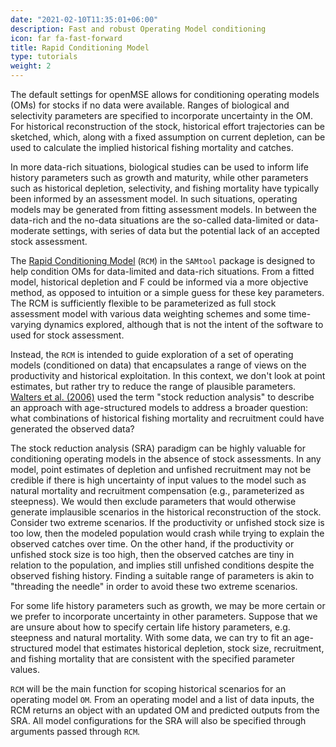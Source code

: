 ```yaml
---
date: "2021-02-10T11:35:01+06:00"
description: Fast and robust Operating Model conditioning
icon: far fa-fast-forward
title: Rapid Conditioning Model
type: tutorials
weight: 2
---
```


The default settings for openMSE allows for conditioning operating models (OMs) for stocks if no data were available. Ranges of biological and selectivity parameters are specified to incorporate uncertainty in the OM. For historical reconstruction of the stock, historical effort trajectories can be sketched, which, along with a fixed assumption on current depletion, can be used to calculate the implied historical fishing mortality and catches. 

In more data-rich situations, biological studies can be used to inform life history parameters such as growth and maturity, while other parameters such as historical depletion, selectivity, and fishing mortality have typically been informed by an assessment model. In such situations, operating models may be generated from fitting assessment models. In between the data-rich and the no-data situations are the so-called data-limited or data-moderate settings, with series of data but the potential lack of an accepted stock assessment. 

The [Rapid Conditioning Model](https://samtool.openmse.com/reference/RCM.html) (`RCM`) in the `SAMtool` package is designed to help condition OMs for data-limited and data-rich situations. From a fitted model, historical depletion and F could be informed via a more objective method, as opposed to intuition or a simple guess for these key parameters. The RCM is sufficiently flexible to be parameterized as full stock assessment model with various data weighting schemes and some time-varying dynamics explored, although that is not the intent of the software to used for stock assessment.

Instead, the `RCM` is intended to guide exploration of a set of operating models (conditioned on data) that encapsulates a range of views on the productivity and historical exploitation. In this context, we don't look at point estimates, but rather try to reduce the range of plausible parameters. [Walters et al. (2006)](https://www.researchgate.net/publication/238730731_A_stochastic_approach_to_stock_reduction_analysis) used the term "stock reduction analysis" to describe an approach with age-structured models to address a broader question: what combinations of historical fishing mortality and recruitment could have generated the observed data? 

The stock reduction analysis (SRA) paradigm can be highly valuable for conditioning operating models in the absence of stock assessments. In any model, point estimates of depletion and unfished recruitment may not be credible if there is high uncertainty of input values to the model such as natural mortality and recruitment compensation (e.g., parameterized as steepness). We would then exclude parameters that would otherwise generate implausible scenarios in the historical reconstruction of the stock. Consider two extreme scenarios. If the productivity or unfished stock size is too low, then the modeled population would crash while trying to explain the observed catches over time. On the other hand, if the productivity or unfished stock size is too high, then the observed catches are tiny in relation to the population, and implies still unfished conditions despite the observed fishing history. Finding a suitable range of parameters is akin to "threading the needle" in order to avoid these two extreme scenarios.

For some life history parameters such as growth, we may be more certain or we prefer to incorporate uncertainty in other parameters. Suppose that we are unsure about how to specify certain life history parameters, e.g. steepness and natural mortality. With some data, we can try to fit an age-structured model that estimates historical depletion, stock size, recruitment, and fishing mortality that are consistent with the specified parameter values. 

`RCM` will be the main function for scoping historical scenarios for an operating model `OM`. From an operating model and a list of data inputs, the RCM returns an object with an updated OM and predicted outputs from the SRA. All model configurations for the SRA will also be specified through arguments passed through `RCM`.
